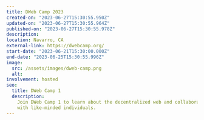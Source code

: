 ```yaml
---
title: DWeb Camp 2023
created-on: "2023-06-27T15:30:55.950Z"
updated-on: "2023-06-27T15:30:55.964Z"
published-on: "2023-06-27T15:30:55.978Z"
description:
location: Navarro, CA
external-link: https://dwebcamp.org/
start-date: "2023-06-21T15:30:00.000Z"
end-date: "2023-06-25T15:30:55.996Z"
image:
  src: /assets/images/dweb-camp.png
  alt:
involvement: hosted
seo:
  title: DWeb Camp 1
  description:
    Join DWeb Camp 1 to learn about the decentralized web and collaborate
    with like-minded individuals.
---
```

